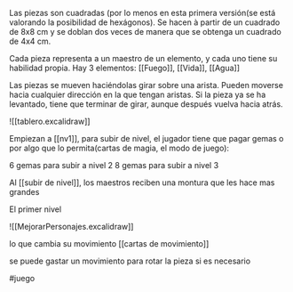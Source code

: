 
Las piezas son cuadradas (por lo menos en esta primera versión(se está valorando la posibilidad de hexágonos). Se hacen à partir de un cuadrado de 8x8 cm y se doblan dos veces de manera que se obtenga un cuadrado de 4x4 cm.

Cada pieza representa a un maestro de un elemento, y cada uno tiene su habilidad propia. 
Hay 3 elementos: [[Fuego]], [[Vida]], [[Agua]]

Las piezas se mueven haciéndolas girar sobre una arista.
Pueden moverse hacia cualquier dirección en la que tengan aristas.
Si la pieza ya se ha levantado, tiene que terminar de girar, aunque después vuelva hacia atrás.

![[tablero.excalidraw]]

Empiezan a [[nv1]], para subir de nivel, el jugador tiene que pagar gemas o por algo que lo permita(cartas de magia, el modo de juego):

6 gemas para subir a nivel 2
8 gemas para subir a nivel 3

Al [[subir de nivel]], los maestros reciben una montura que les hace mas grandes

El primer nivel

![[MejorarPersonajes.excalidraw]]

lo que cambia su movimiento [[cartas de movimiento]]









se puede gastar un movimiento para rotar la pieza si es necesario


#juego